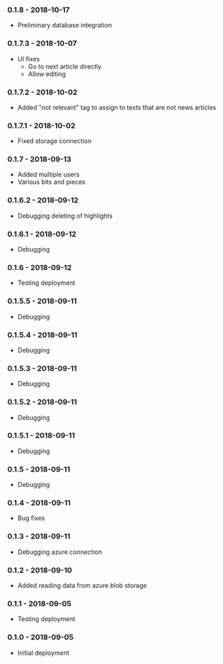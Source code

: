 ### 0.1.8 - 2018-10-17
* Preliminary database integration

### 0.1.7.3 - 2018-10-07
* UI fixes
    * Go to next article directly
    * Allow editing

### 0.1.7.2 - 2018-10-02
* Added "not relevant" tag to assign to texts that are not news articles

### 0.1.7.1 - 2018-10-02
* Fixed storage connection

### 0.1.7 - 2018-09-13
* Added multiple users
* Various bits and pieces

### 0.1.6.2 - 2018-09-12
* Debugging deleting of highlights

### 0.1.6.1 - 2018-09-12
* Debugging

### 0.1.6 - 2018-09-12
* Testing deployment

### 0.1.5.5 - 2018-09-11
* Debugging

### 0.1.5.4 - 2018-09-11
* Debugging

### 0.1.5.3 - 2018-09-11
* Debugging

### 0.1.5.2 - 2018-09-11
* Debugging

### 0.1.5.1 - 2018-09-11
* Debugging

### 0.1.5 - 2018-09-11
* Debugging

### 0.1.4 - 2018-09-11
* Bug fixes

### 0.1.3 - 2018-09-11
* Debugging azure connection

### 0.1.2 - 2018-09-10
* Added reading data from azure blob storage

### 0.1.1 - 2018-09-05
* Testing deployment

### 0.1.0 - 2018-09-05
* Initial deployment
